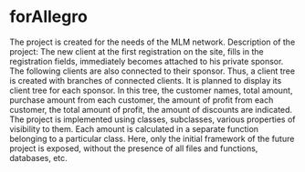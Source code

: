 # forAllegro
   The project is created for the needs of the MLM network. Description of the project: The new client at the first registration on the site, fills in the registration fields, immediately becomes attached to his private sponsor. The following clients are also connected to their sponsor. Thus, a client tree is created with branches of connected clients.
    It is planned to display its client tree for each sponsor. In this tree, the customer names, total amount, purchase amount from each customer, the amount of profit from each customer, the total amount of profit, the amount of discounts are indicated.
    The project is implemented using classes, subclasses, various properties of visibility to them. Each amount is calculated in a separate function belonging to a particular class.
    Here, only the initial framework of the future project is exposed, without the presence of all files and functions, databases, etc.

